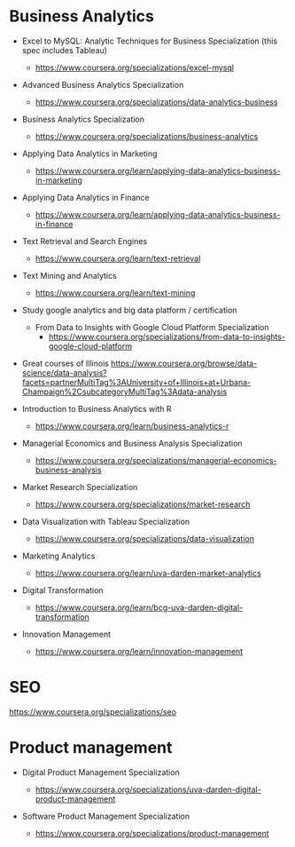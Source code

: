 # Business Analytics

- Excel to MySQL: Analytic Techniques for Business Specialization (this spec includes Tableau) <br/>
  - https://www.coursera.org/specializations/excel-mysql
  
- Advanced Business Analytics Specialization  <br/>
  - https://www.coursera.org/specializations/data-analytics-business

- Business Analytics Specialization
  - https://www.coursera.org/specializations/business-analytics

- Applying Data Analytics in Marketing
  - https://www.coursera.org/learn/applying-data-analytics-business-in-marketing
  
- Applying Data Analytics in Finance
  - https://www.coursera.org/learn/applying-data-analytics-business-in-finance
  
- Text Retrieval and Search Engines
  - https://www.coursera.org/learn/text-retrieval

- Text Mining and Analytics
  - https://www.coursera.org/learn/text-mining

  
- Study google analytics and big data platform / certification
  - From Data to Insights with Google Cloud Platform Specialization
    - https://www.coursera.org/specializations/from-data-to-insights-google-cloud-platform

- Great courses of Illinois 
https://www.coursera.org/browse/data-science/data-analysis?facets=partnerMultiTag%3AUniversity+of+Illinois+at+Urbana-Champaign%2CsubcategoryMultiTag%3Adata-analysis

- Introduction to Business Analytics with R
  - https://www.coursera.org/learn/business-analytics-r

- Managerial Economics and Business Analysis Specialization
  - https://www.coursera.org/specializations/managerial-economics-business-analysis
  
- Market Research Specialization
  - https://www.coursera.org/specializations/market-research
  
- Data Visualization with Tableau Specialization
  - https://www.coursera.org/specializations/data-visualization
  
- Marketing Analytics
  - https://www.coursera.org/learn/uva-darden-market-analytics

- Digital Transformation
  - https://www.coursera.org/learn/bcg-uva-darden-digital-transformation

- Innovation Management
  - https://www.coursera.org/learn/innovation-management


# SEO
https://www.coursera.org/specializations/seo


# Product management
- Digital Product Management Specialization
  - https://www.coursera.org/specializations/uva-darden-digital-product-management

- Software Product Management Specialization
  - https://www.coursera.org/specializations/product-management

